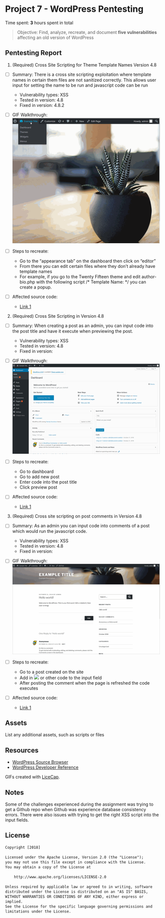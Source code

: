 # Project 7 - WordPress Pentesting

Time spent: **3** hours spent in total

> Objective: Find, analyze, recreate, and document **five vulnerabilities** affecting an old version of WordPress

## Pentesting Report

1. (Required) Cross Site Scripting for Theme Template Names Version 4.8
  - [ ] Summary: There is a cross site scripting exploitation where template names in certain them files are not sanitized correctly. This allows user input for setting the name to be run and javascript code can be run
    - Vulnerability types: XSS
    - Tested in version: 4.8
    - Fixed in version: 4.8.2
  - [ ] GIF Walkthrough: 
  ![alt text](https://github.com/rahul-tuladhar/codepathweek7/blob/master/gifs/4-8-xss1.gif)
  - [ ] Steps to recreate: 
    - Go to the “appearance tab” on the dashboard then click on “editor”
    - From there you can edit certain files where they don’t already have template names
    - For example, if you go to the Twenty Fifteen theme and edit author-bio.php with the following script /* Template Name: <script>confirm(document.cookie);</script> */ you can create a popup.

  - [ ] Affected source code:
    - [Link 1](https://github.com/WordPress/WordPress/blob/4.8-branch/wp-admin/theme-editor.php)
2. (Required) Cross Site Scripting in Version 4.8 
  - [ ] Summary: When creating a post as an admin, you can input code into the post title and have it execute when previewing the post.
    - Vulnerability types: XSS
    - Tested in version: 4.8
    - Fixed in version: 
  - [ ] GIF Walkthrough: 
    ![alt text](https://github.com/rahul-tuladhar/codepathweek7/blob/master/gifs/4-8-xss2.gif)

  - [ ] Steps to recreate: 
      - Go to dashboard
      - Go to add new post
      - Enter code into the post title
      - Click preview post

  - [ ] Affected source code:
    - [Link 1](https://github.com/WordPress/WordPress/blob/4.8-branch/wp-admin/post-new.php)
3. (Required) Cross site scripting on post comments in Version 4.8 
  - [ ] Summary: As an admin you can input code into comments of a post which would run the javascript code.
    - Vulnerability types: XSS
    - Tested in version: 4.8
    - Fixed in version: 
  - [ ] GIF Walkthrough: 
    ![alt text](https://github.com/rahul-tuladhar/codepathweek7/blob/master/gifs/4-8-xss3.gif)

  - [ ] Steps to recreate: 
    - Go to a post created on the site
     - Add in <img src=1 onerror=alert(document.cookie)> or other code to the input field
    - After posting the comment when the page is refreshed the code executes

  - [ ] Affected source code:
    - [Link 1](https://github.com/WordPress/WordPress/blob/4.8-branch/wp-admin/comment.php)

## Assets

List any additional assets, such as scripts or files



## Resources

- [WordPress Source Browser](https://core.trac.wordpress.org/browser/)
- [WordPress Developer Reference](https://developer.wordpress.org/reference/)

GIFs created with [LiceCap](http://www.cockos.com/licecap/).

## Notes

Some of the challenges experienced during the assignment was trying to get a Github repo when Github was experience database consistency errors. There were also issues with trying to get the right XSS script into the input fields.

## License

    Copyright [2018] 

    Licensed under the Apache License, Version 2.0 (the "License");
    you may not use this file except in compliance with the License.
    You may obtain a copy of the License at

        http://www.apache.org/licenses/LICENSE-2.0

    Unless required by applicable law or agreed to in writing, software
    distributed under the License is distributed on an "AS IS" BASIS,
    WITHOUT WARRANTIES OR CONDITIONS OF ANY KIND, either express or implied.
    See the License for the specific language governing permissions and
    limitations under the License.
